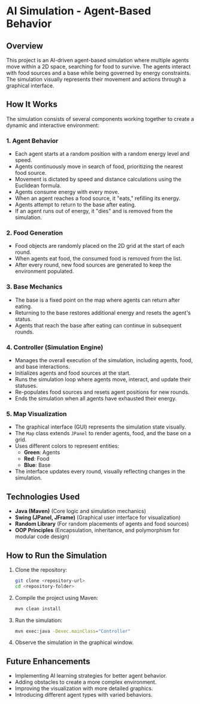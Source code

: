 # AI Simulation - Agent-Based Behavior

## Overview
This project is an AI-driven agent-based simulation where multiple agents move within a 2D space, searching for food to survive. The agents interact with food sources and a base while being governed by energy constraints. The simulation visually represents their movement and actions through a graphical interface.

## How It Works
The simulation consists of several components working together to create a dynamic and interactive environment:

### 1. **Agent Behavior**
- Each agent starts at a random position with a random energy level and speed.
- Agents continuously move in search of food, prioritizing the nearest food source.
- Movement is dictated by speed and distance calculations using the Euclidean formula.
- Agents consume energy with every move.
- When an agent reaches a food source, it "eats," refilling its energy.
- Agents attempt to return to the base after eating.
- If an agent runs out of energy, it "dies" and is removed from the simulation.

### 2. **Food Generation**
- Food objects are randomly placed on the 2D grid at the start of each round.
- When agents eat food, the consumed food is removed from the list.
- After every round, new food sources are generated to keep the environment populated.

### 3. **Base Mechanics**
- The base is a fixed point on the map where agents can return after eating.
- Returning to the base restores additional energy and resets the agent's status.
- Agents that reach the base after eating can continue in subsequent rounds.

### 4. **Controller (Simulation Engine)**
- Manages the overall execution of the simulation, including agents, food, and base interactions.
- Initializes agents and food sources at the start.
- Runs the simulation loop where agents move, interact, and update their statuses.
- Re-populates food sources and resets agent positions for new rounds.
- Ends the simulation when all agents have exhausted their energy.

### 5. **Map Visualization**
- The graphical interface (GUI) represents the simulation state visually.
- The `Map` class extends `JPanel` to render agents, food, and the base on a grid.
- Uses different colors to represent entities:
  - **Green**: Agents
  - **Red**: Food
  - **Blue**: Base
- The interface updates every round, visually reflecting changes in the simulation.

## Technologies Used
- **Java (Maven)** (Core logic and simulation mechanics)
- **Swing (JPanel, JFrame)** (Graphical user interface for visualization)
- **Random Library** (For random placements of agents and food sources)
- **OOP Principles** (Encapsulation, inheritance, and polymorphism for modular code design)

## How to Run the Simulation
1. Clone the repository:
   ```sh
   git clone <repository-url>
   cd <repository-folder>
   ```
2. Compile the project using Maven:
   ```sh
   mvn clean install
   ```
3. Run the simulation:
   ```sh
   mvn exec:java -Dexec.mainClass="Controller"
   ```
4. Observe the simulation in the graphical window.

## Future Enhancements
- Implementing AI learning strategies for better agent behavior.
- Adding obstacles to create a more complex environment.
- Improving the visualization with more detailed graphics.
- Introducing different agent types with varied behaviors.

